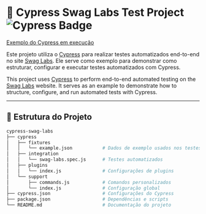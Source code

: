 # 🧪 Cypress Swag Labs Test Project ![Cypress Badge](https://img.shields.io/badge/tested%20with-Cypress-00b140.svg)

[Exemplo do Cypress em execução](https://testgrid.io/blog/wp-content/uploads/2024/04/cypress-test-automation.jpg)

Este projeto utiliza o [Cypress](https://www.cypress.io/) para realizar testes automatizados end-to-end no site [Swag Labs](https://www.saucedemo.com/). Ele serve como exemplo para demonstrar como estruturar, configurar e executar testes automatizados com Cypress.

This project uses [Cypress](https://www.cypress.io/) to perform end-to-end automated testing on the [Swag Labs](https://www.saucedemo.com/) website. It serves as an example to demonstrate how to structure, configure, and run automated tests with Cypress.

---

## 📁 Estrutura do Projeto

```bash
cypress-swag-labs
├── cypress
│   ├── fixtures
│   │   └── example.json           # Dados de exemplo usados nos testes
│   ├── integration
│   │   └── swag-labs.spec.js      # Testes automatizados
│   ├── plugins
│   │   └── index.js               # Configurações de plugins
│   └── support
│       ├── commands.js            # Comandos personalizados
│       └── index.js               # Configuração global
├── cypress.json                   # Configurações do Cypress
├── package.json                   # Dependências e scripts
└── README.md                      # Documentação do projeto
```
